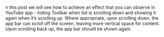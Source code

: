 n this post we will see how to achieve an effect that you can observe in YouTube app - hiding Toolbar when list is scrolling down and showing it again when it’s scrolling up. Where appropriate, upon scrolling down, the app bar can scroll off the screen, leaving more vertical space for content. Upon scrolling back up, the app bar should be shown again.
